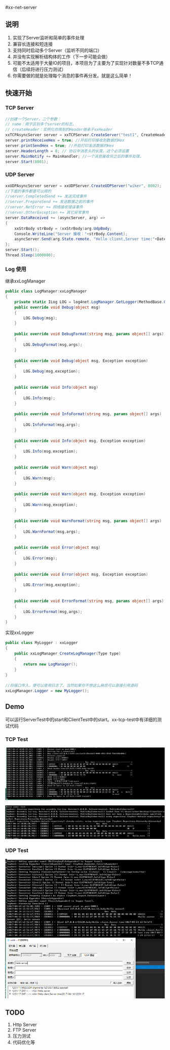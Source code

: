 #xx-net-server
## 说明


1. 实现了Server监听和简单的事件处理
2. 兼容长连接和短连接
3. 支持同时启动多个Server（监听不同的端口）
4. 并没有实现解析结构体的工作（下一步可能会做）
5. 可能不太适用于大量IO的项目，本项目为了主要为了实现针对数量不多TCP通信（后续将进行压力测试）
6. 你需要做的就是处理每个消息的事件再分发。就是这么简单！

## 快速开始
### TCP Server

``` C#
//创建一个Server，二个参数：
// name：用于区别多个server的标志。
// createHeader：实例化你用到的Header继承于xxHeader
xxTCPAsyncServer server = xxTCPServer.CreateServer("test1", CreateHeader);
server.printReceiveHex = true; //开启打印接收到数据的Hex
server.printSendHex = true; //开启打印发送数据的Hex
server.HeaderLength = 8; // 协议中消息头的长度。这个必须设置
server.MainNotify += MainHandler; //一个消息接收完之后的事件处理。
server.Start(8001);
```

### UDP Server
``` C#
xxUDPAsyncServer server = xxUDPServer.CreateUDPServer("wiker", 8002);
//下面的事件都是可以用的
//server.CompletedSend += 发送完成事件
//server.PrepareSend += 发送数据之前的事件
//server.NetError += 网络接收错误事件
//server.OtherException += 其它异常事件
server.DataReceived += (asyncServer, arg) =>
{
    xxStrBody strBody = (xxStrBody)arg.UdpBody;
    Console.WriteLine("Server 接收："+strBody.Content);
    asyncServer.Send(arg.State.remote, "Hello client,Server time:"+DateTime.Now);
};
server.Start();
Thread.Sleep(1000000);
```

### Log 使用
继承xxLogManager
``` C#
public class LogManager:xxLogManager
{
    private static ILog LOG = log4net.LogManager.GetLogger(MethodBase.GetCurrentMethod().DeclaringType);
    public override void Debug(object msg)
    {
        LOG.Debug(msg);
    }

    public override void DebugFormat(string msg, params object[] args)
    {
        LOG.DebugFormat(msg,args);
    }

    public override void Debug(object msg, Exception exception)
    {
        LOG.Debug(msg,exception);
    }

    public override void Info(object msg)
    {
        LOG.Info(msg);
    }

    public override void InfoFormat(string msg, params object[] args)
    {
        LOG.InfoFormat(msg,args);
    }

    public override void Info(object msg, Exception exception)
    {
        LOG.Info(msg,exception);
    }

    public override void Warn(object msg)
    {
        LOG.Warn(msg);
    }

    public override void Warn(object msg, Exception exception)
    {
        LOG.Warn(msg,exception);
    }

    public override void WarnFormat(string msg, params object[] args)
    {
        LOG.WarnFormat(msg,args);
    }

    public override void Error(object msg)
    {
        LOG.Error(msg);
    }

    public override void Error(object msg, Exception exception)
    {
        LOG.Error(msg,exception);
    }

    public override void ErrorFormat(string msg, params object[] args)
    {
        LOG.ErrorFormat(msg,args);
    }
}
```

实现xxLogger
``` C#
public class MyLogger : xxLogger
{
    public xxLogManager CreateLogManager(Type type)
    {
        return new LogManager();
    }
}

//将接口传入，便可以使用日志了。当然如果你不想这么麻烦可以直接引用源码
xxLogManager.Logger = new MyLogger();
```

## Demo
可以运行ServerTest中的start和ClientTest中的start。xx-tcp-test中有详细的测试代码
### TCP Test
![服务端运行图](images/tcp-1.png)

![客户端运行图](images/tcp-2.png)

### UDP Test
![UDP测试](images/udp-1.png)
## TODO
1. Http Server
2. FTP Server
3. 压力测试
4. 代码优化等 